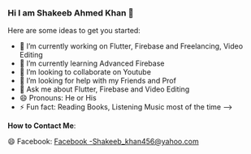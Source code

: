 ### Hi I am Shakeeb Ahmed Khan 👋


Here are some ideas to get you started:

- 🔭 I’m currently working on Flutter, Firebase and Freelancing, Video Editing
- 🌱 I’m currently learning Advanced Firebase 
- 👯 I’m looking to collaborate on Youtube
- 🤔 I’m looking for help with my Friends and Prof
- 💬 Ask me about Flutter, Firebase and Video Editing
- 😄 Pronouns: He or His
- ⚡ Fun fact: Reading Books, Listening Music most of the time
-->

**How to Contact Me**:

😄 Facebook:
[Facebook -Shakeeb_khan456@yahoo.com](Shakeeb_khan456@yahoo.com)
